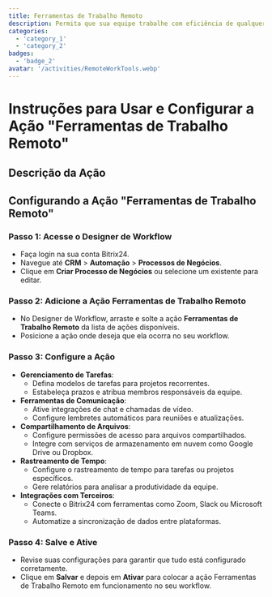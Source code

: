 ```yaml
---
title: Ferramentas de Trabalho Remoto
description: Permita que sua equipe trabalhe com eficiência de qualquer lugar do mundo.
categories: 
  - 'category_1'
  - 'category_2'
badges: 
  - 'badge_2'
avatar: '/activities/RemoteWorkTools.webp'
---
```

# Instruções para Usar e Configurar a Ação "Ferramentas de Trabalho Remoto"

## Descrição da Ação

## **Configurando a Ação "Ferramentas de Trabalho Remoto"**

### Passo 1: Acesse o Designer de Workflow
- Faça login na sua conta Bitrix24.
- Navegue até **CRM** > **Automação** > **Processos de Negócios**.
- Clique em **Criar Processo de Negócios** ou selecione um existente para editar.

### Passo 2: Adicione a Ação Ferramentas de Trabalho Remoto
- No Designer de Workflow, arraste e solte a ação **Ferramentas de Trabalho Remoto** da lista de ações disponíveis.
- Posicione a ação onde deseja que ela ocorra no seu workflow.

### Passo 3: Configure a Ação
- **Gerenciamento de Tarefas**:
  - Defina modelos de tarefas para projetos recorrentes.
  - Estabeleça prazos e atribua membros responsáveis da equipe.
- **Ferramentas de Comunicação**:
  - Ative integrações de chat e chamadas de vídeo.
  - Configure lembretes automáticos para reuniões e atualizações.
- **Compartilhamento de Arquivos**:
  - Configure permissões de acesso para arquivos compartilhados.
  - Integre com serviços de armazenamento em nuvem como Google Drive ou Dropbox.
- **Rastreamento de Tempo**:
  - Configure o rastreamento de tempo para tarefas ou projetos específicos.
  - Gere relatórios para analisar a produtividade da equipe.
- **Integrações com Terceiros**:
  - Conecte o Bitrix24 com ferramentas como Zoom, Slack ou Microsoft Teams.
  - Automatize a sincronização de dados entre plataformas.

### Passo 4: Salve e Ative
- Revise suas configurações para garantir que tudo está configurado corretamente.
- Clique em **Salvar** e depois em **Ativar** para colocar a ação Ferramentas de Trabalho Remoto em funcionamento no seu workflow.